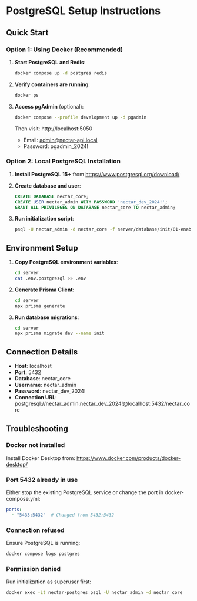 # PostgreSQL Setup Instructions

## Quick Start

### Option 1: Using Docker (Recommended)

1. **Start PostgreSQL and Redis**:
   ```bash
   docker compose up -d postgres redis
   ```

2. **Verify containers are running**:
   ```bash
   docker ps
   ```

3. **Access pgAdmin** (optional):
   ```bash
   docker compose --profile development up -d pgadmin
   ```
   Then visit: http://localhost:5050
   - Email: admin@nectar-api.local
   - Password: pgadmin_2024!

### Option 2: Local PostgreSQL Installation

1. **Install PostgreSQL 15+** from https://www.postgresql.org/download/

2. **Create database and user**:
   ```sql
   CREATE DATABASE nectar_core;
   CREATE USER nectar_admin WITH PASSWORD 'nectar_dev_2024!';
   GRANT ALL PRIVILEGES ON DATABASE nectar_core TO nectar_admin;
   ```

3. **Run initialization script**:
   ```bash
   psql -U nectar_admin -d nectar_core -f server/database/init/01-enable-extensions.sql
   ```

## Environment Setup

1. **Copy PostgreSQL environment variables**:
   ```bash
   cd server
   cat .env.postgresql >> .env
   ```

2. **Generate Prisma Client**:
   ```bash
   cd server
   npx prisma generate
   ```

3. **Run database migrations**:
   ```bash
   cd server
   npx prisma migrate dev --name init
   ```

## Connection Details

- **Host**: localhost
- **Port**: 5432
- **Database**: nectar_core
- **Username**: nectar_admin
- **Password**: nectar_dev_2024!
- **Connection URL**: postgresql://nectar_admin:nectar_dev_2024!@localhost:5432/nectar_core

## Troubleshooting

### Docker not installed
Install Docker Desktop from: https://www.docker.com/products/docker-desktop/

### Port 5432 already in use
Either stop the existing PostgreSQL service or change the port in docker-compose.yml:
```yaml
ports:
  - "5433:5432"  # Changed from 5432:5432
```

### Connection refused
Ensure PostgreSQL is running:
```bash
docker compose logs postgres
```

### Permission denied
Run initialization as superuser first:
```bash
docker exec -it nectar-postgres psql -U nectar_admin -d nectar_core
```